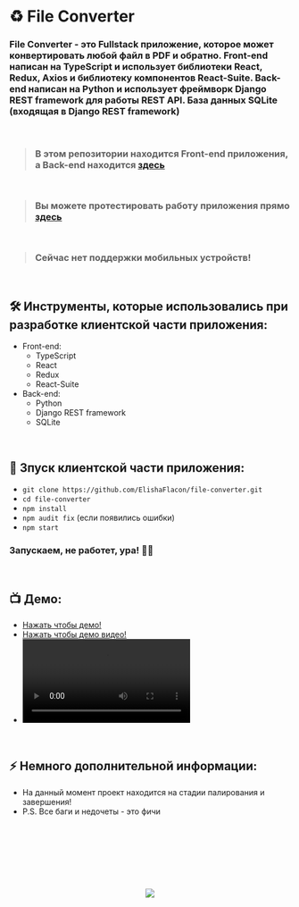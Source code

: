 <h1> 
     ♻️ File Converter
</h1>

<h3>
File Converter - это Fullstack приложение, которое может конвертировать любой файл в PDF и обратно. Front-end написан на TypeScript и использует библиотеки React, Redux, Axios и библиотеку компонентов React-Suite. Back-end написан на Python и использует фреймворк Django REST framework для работы REST API. База данных SQLite (входящая в Django REST framework)

</br>
</br>
</br>

> В этом репозитории находится Front-end приложения, а Back-end находится <a href="https://github.com/Alexmdvdv/ConverterFilesBackend/">здесь</a>

</br>

> Вы можете протестировать работу приложения прямо <a href="https://eelisey.store/">здесь</a>

</br>

> Сейчас нет поддержки мобильных устройств!
</h3>



</br>



<h2>
  🛠️ Инструменты, которые использовались при разработке клиентской части приложения:
</h2>

- Front-end:
     - TypeScript
     - React
     - Redux
     - React-Suite
- Back-end:
     - Python
     - Django REST framework
     - SQLite




</br>



<h2>
  🚀 Зпуск клиентской части приложения:
</h2>

- `git clone https://github.com/ElishaFlacon/file-converter.git`
- `cd file-converter`
- `npm install`
- `npm audit fix` (если появились ошибки)
- `npm start`
<h3>
    Запускаем, не работет, ура! 🗿🚬
</h3>



</br>



<h2>
 📺 Демо:
</h2>

- <a href="https://elishaflacon.github.io/file-converter/">Нажать чтобы демо!</a>
- <a href="https://github.com/ElishaFlacon/file-converter/assets/83610362/d4557157-4857-40b9-9ef2-93a986547d24">Нажать чтобы демо видео!</a>
- <video src="https://github.com/ElishaFlacon/file-converter/assets/83610362/d4557157-4857-40b9-9ef2-93a986547d24" />



</br>



<h2>
⚡ Немного дополнительной информации:
</h2>

- На данный момент проект находится на стадии палирования и завершения!
- P.S. Все баги и недочеты - это фичи




<br/>
<br/>
<br/>
<br/>
<br/>
<br/>



<p align="center">
  <img src="https://capsule-render.vercel.app/api?type=waving&color=d179b8&height=64&section=footer"/>
</p>
